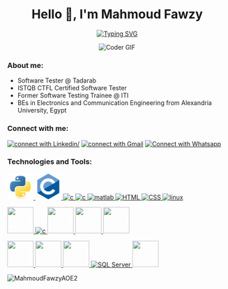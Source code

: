 <h1 align="center">Hello 👋, I'm Mahmoud Fawzy</h1>

<p align="center">
 <a href="https://git.io/typing-svg"><img src="https://readme-typing-svg.herokuapp.com?font=Calibri&weight=275&size=45&duration=3000&pause=500&color=F7E124&center=true&vCenter=true&random=false&width=500&lines=Software_Testing_Engineer" alt="Typing SVG" /></a>
</p>

<div align="center">
  <img src="https://miro.medium.com/v2/resize:fit:1400/1*1ojV4epPGRxhZE26dVI4pQ.gif" alt="Coder GIF" ">
</div>

<h3 align="left">About me:</h3>
<ul>
  <li>Software Tester @ Tadarab</li>
  <li>ISTQB CTFL Certified Software Tester</li>
  <li>Former Software Testing Trainee @ ITI</li>
  <li>BEs in Electronics and Communication Engineering from Alexandria University, Egypt</li>
</ul>


<h3 align="left">Connect with me:</h3>
<p align="left">
<a href="https://www.linkedin.com/in/mft1998/"><img src="https://github.com/MahmoudFawzyAOE2/MahmoudFawzyAOE2/assets/76012086/f0106196-78ca-41c1-834b-c57ff313fab0" alt="connect with Linkedin/" height="80" width="80" /></a>
<a href="mailto:1998mft1998@gmail.com"><img  src="https://github.com/MahmoudFawzyAOE2/MahmoudFawzyAOE2/assets/76012086/44bfba69-13ee-4bca-bcf6-3337816f7566" alt="connect with Gmail" height="80" width="80" /></a>
<a href="http://wa.me/+201123398770"><img src="https://github.com/MahmoudFawzyAOE2/MahmoudFawzyAOE2/assets/76012086/ec90ab28-71f7-4dfc-93a6-9ee712ff7bf7" alt="Connect with Whatsapp" height="80" width="80" /></a>
 <!--
<a href="https://www.facebook.com/messages/t/mft1998"><img src="https://media4.giphy.com/media/v1.Y2lkPTc5MGI3NjExdHlwYmh4Mm83d3UxNTI5cnd1bmQ5M2NuM2tmNm1lcHdtdnF0MXQ3NyZlcD12MV9pbnRlcm5hbF9naWZfYnlfaWQmY3Q9cw/SILXCxsl7ZIz3pQS1r/giphy.webp" alt="Connect with Messenger" height="95" width="95" /></a>
 <a href="https://www.hackerrank.com/profile/houda0aoe2" target="blank"><img align="center" src="https://raw.githubusercontent.com/rahuldkjain/github-profile-readme-generator/master/src/images/icons/Social/hackerrank.svg" alt="houda0aoe2" height="30" width="40" /></a>
-->


<h3 align="left">Technologies and Tools:</h3>

<a href="https://www.python.org"><img src="https://raw.githubusercontent.com/devicons/devicon/master/icons/python/python-original.svg" alt="python" width="60" height="60"/> </a>
<a href="https://www.cprogramming.com/"><img src="https://raw.githubusercontent.com/devicons/devicon/master/icons/c/c-original.svg" alt="c" width="60" height="60"/> </a>
<a href="https://www.w3schools.com/cpp/"><img src="https://user-images.githubusercontent.com/25181517/192106073-90fffafe-3562-4ff9-a37e-c77a2da0ff58.png" alt="c" width="60" height="60"/> </a>
<a href="https://www.java.com/en/"><img src="https://cdn-icons-png.flaticon.com/512/226/226777.png" alt="c" width="60" height="60"/> </a>
<a href="https://www.mathworks.com/"><img src="https://upload.wikimedia.org/wikipedia/commons/2/21/Matlab_Logo.png" alt="matlab" width="60" height="60"/> </a>
<a href="https://www.w3schools.com/html/"><img src="https://user-images.githubusercontent.com/25181517/192158954-f88b5814-d510-4564-b285-dff7d6400dad.png" alt="HTML" width="60" height="60"/> </a>
<a href="https://www.w3schools.com/css/"><img src="https://user-images.githubusercontent.com/25181517/183898674-75a4a1b1-f960-4ea9-abcb-637170a00a75.png" alt="CSS" width="60" height="60"/> </a>
<a href="https://www.linux.org/"><img src="https://github.com/marwin1991/profile-technology-icons/assets/76662862/2481dc48-be6b-4ebb-9e8c-3b957efe69fa" alt="linux" width="60" height="60"/> </a>

<a href="https://www.postman.com/"> <img src="https://www.svgrepo.com/show/354202/postman-icon.svg" width="60" height="60"/> </a>
<a href="https://rest-assured.io/"><img src="https://avatars.githubusercontent.com/u/19369327?s=200&v=4" alt="c" width="60" height="60"/> </a>
<a href="https://www.selenium.dev/"> <img src="https://miro.medium.com/v2/resize:fit:1400/1*musVE9e4bgjTWeoRmc-P_w.png" width="60" height="60"/> </a>
<a href="https://testng.org/"> <img src="https://howtodoinjava.com/wp-content/uploads/2014/12/TestNG.png" width="60" height="60"/> </a>
<a href="https://allurereport.org/"> <img src="https://avatars.githubusercontent.com/u/5879127?s=280&v=4" width="60" height="60"/> </a>

 <!--<a href="https://atom-editor.cc/"> <img src="https://user-images.githubusercontent.com/25181517/190887571-ddd87d6e-77f8-41e7-b755-9b6d68e4fab7.png" width="60" height="60"/> </a>
<a href="https://www.codeblocks.org/" > <img src="https://freesoft.ru/storage/images/203/2025/202420/202420_normal.png" width="60" height="60"/> </a>-->
<a href="https://www.spyder-ide.org/" > <img src="https://encrypted-tbn0.gstatic.com/images?q=tbn:ANd9GcSsJN32wvegS1DOyiC3OzVOWF2uAxqgyzndqQ&s" width="60" height="60"/> </a>
<a href="https://jupyter.org/" > <img src="https://user-images.githubusercontent.com/25181517/183914128-3fc88b4a-4ac1-40e6-9443-9a30182379b7.png" width="60" height="60"/> </a>
<a href="https://www.atlassian.com/software/jira"> <img src="https://user-images.githubusercontent.com/25181517/183912952-83784e94-629d-4c34-a961-ae2ae795b662.png" width="60" height="60"/> </a>
<a href="https://www.microsoft.com/en-us/sql-server/sql-server-downloads"><img src="https://github.com/marwin1991/profile-technology-icons/assets/19180175/3b371807-db7c-45b4-8720-c0cfc901680a" alt="SQL Server" width="60" height="60"/> </a>
<a href="https://www.jetbrains.com/idea/"> <img src="https://upload.wikimedia.org/wikipedia/commons/thumb/9/9c/IntelliJ_IDEA_Icon.svg/2048px-IntelliJ_IDEA_Icon.svg.png" width="60" height="60"/> </a>



 <!--
[![GitHub stats](https://github-readme-stats.vercel.app/api?username=MahmoudFawzyAOE2&show_icons=true&theme=great-gatsby)](https://github.com/MahmoudFawzyAOE2?tab=repositories)
-->

<p align="left"> <img src="https://komarev.com/ghpvc/?username=MahmoudFawzyAOE2&label=Profile%20views&color=0e75b6&style=flat" alt="MahmoudFawzyAOE2" /> </p>
